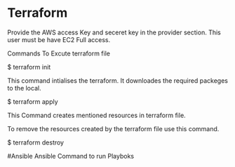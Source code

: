 # Terraform
Provide the AWS access Key and seceret key in the provider section.
This user must be have EC2 Full access.

Commands To Excute terraform file

$ terraform init

This command intialises the terraform. It downloades the required packeges to the local.

$ terraform apply

This Command creates mentioned resources in terraform file.

To remove the resources created by the terraform file use this command.

$ terraform destroy

#Ansible
Ansible Command to run Playboks
